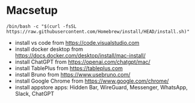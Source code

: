 # Macsetup

```
/bin/bash -c "$(curl -fsSL https://raw.githubusercontent.com/Homebrew/install/HEAD/install.sh)"
```

- install vs code from https://code.visualstudio.com
- install docker desktop from https://docs.docker.com/desktop/install/mac-install/
- install ChatGPT from https://openai.com/chatgpt/mac/
- install TablePlus from https://tableplus.com
- install Bruno from https://www.usebruno.com/
- install Google Chrome from https://www.google.com/chrome/
- install appstore apps: Hidden Bar, WireGuard, Messenger, WhatsApp, Slack, ChatGPT
